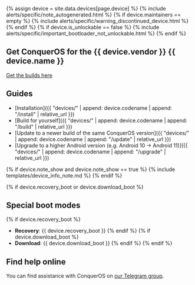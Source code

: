 {% assign device = site.data.devices[page.device] %}
{% include alerts/specific/note_autogenerated.html %}
{% if device.maintainers == empty %}
{% include alerts/specific/warning_discontinued_device.html %}
{% endif %}
{% if device.is_unlockable == false %}
{% include alerts/specific/important_bootloader_not_unlockable.html %}
{% endif %}

## Get ConquerOS for the {{ device.vendor }} {{ device.name }}
[Get the builds here](https://download.conqueros.co)

## Guides

- [Installation]({{ "devices/" | append: device.codename | append: "/install" | relative_url }})
- [Build for yourself]({{ "devices/" | append: device.codename | append: "/build" | relative_url }})
- [Update to a newer build of the same ConquerOS version]({{ "devices/" | append: device.codename | append: "/update" | relative_url }})
- [Upgrade to a higher Android version (e.g. Android 10 -> Android 11)]({{ "devices/" | append: device.codename | append: "/upgrade" | relative_url }})

{% if device.note_show and device.note_show == true %}
{% include templates/device_info_note.md %}
{% endif %}

{% if device.recovery_boot or device.download_boot %}
## Special boot modes

{% if device.recovery_boot %}
* **Recovery**: {{ device.recovery_boot }}
{% endif %}
{% if device.download_boot %}
* **Download**: {{ device.download_boot }}
{% endif %}
{% endif %}

## Find help online

You can find assistance with ConquerOS on [our Telegram group](https://t.me/conqueroschat).
